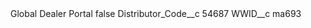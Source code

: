 <?xml version="1.0" encoding="UTF-8"?>
<CustomMetadata xmlns="http://soap.sforce.com/2006/04/metadata" xmlns:xsi="http://www.w3.org/2001/XMLSchema-instance" xmlns:xsd="http://www.w3.org/2001/XMLSchema">
    <label>Global Dealer Portal</label>
    <protected>false</protected>
    <values>
        <field>Distributor_Code__c</field>
        <value xsi:type="xsd:string">54687</value>
    </values>
    <values>
        <field>WWID__c</field>
        <value xsi:type="xsd:string">ma693</value>
    </values>
</CustomMetadata>

